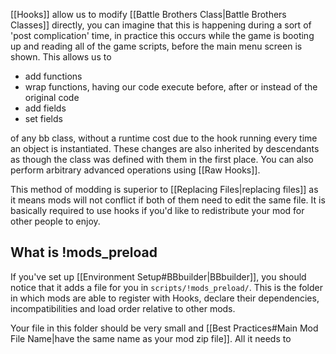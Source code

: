 [[Hooks]] allow us to modify [[Battle Brothers Class|Battle Brothers Classes]] directly, you can imagine that this is happening during a sort of 'post complication' time, in practice this occurs while the game is booting up and reading all of the game scripts, before the main menu screen is shown. This allows us to 
- add functions
- wrap functions, having our code execute before, after or instead of the original code
- add fields
- set fields

of any bb class, without a runtime cost due to the hook running every time an object is instantiated. These changes are also inherited by descendants as though the class was defined with them in the first place. You can also perform arbitrary advanced operations using [[Raw Hooks]].

This method of modding is superior to [[Replacing Files|replacing files]] as it means mods will not conflict if both of them need to edit the same file. It is basically required to use hooks if you'd like to redistribute your mod for other people to enjoy.

## What is !mods_preload
If you've set up [[Environment Setup#BBbuilder|BBbuilder]], you should notice that it adds a file for you in `scripts/!mods_preload/`. This is the folder in which mods are able to register with Hooks, declare their dependencies, incompatibilities and load order relative to other mods.

Your file in this folder should be very small and [[Best Practices#Main Mod File Name|have the same name as your mod zip file]]. All it needs to 